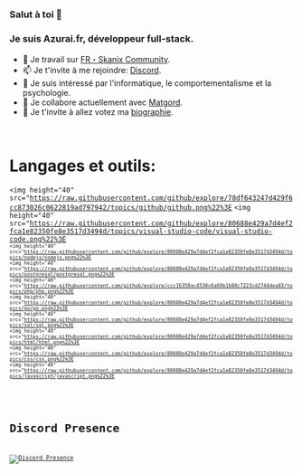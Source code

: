 ### Salut à toi :wave:
### Je suis Azurai.fr, développeur full-stack. 

- :telescope: Je travail sur [FR・Skanix Community](discord.gg/KdDA2y539u).
- :mailbox: Je t'invite à me rejoindre: [Discord](https://discord.com/users/689891585521221679).
- :eyes: Je suis intéressé par l'informatique, le comportementalisme et la psychologie. 
- 💞️ Je collabore actuellement avec [Matgord](https://github.com/MatgordFr).
- :link:  Je t'invite à allez votez ma [biographie](https://dsc.bio/azuraifr).

<br />

# Langages et outils:

<code><img height="40" src="https://raw.githubusercontent.com/github/explore/78df643247d429f6cc873026c0622819ad797942/topics/github/github.png%22%3E</code>
<code><img height="40" src="https://raw.githubusercontent.com/github/explore/80688e429a7d4ef2fca1e82350fe8e3517d3494d/topics/visual-studio-code/visual-studio-code.png%22%3E<code>
<code><img height="40" src="https://raw.githubusercontent.com/github/explore/80688e429a7d4ef2fca1e82350fe8e3517d3494d/topics/nodejs/nodejs.png%22%3E</code> 
<code><img height="40" src="https://raw.githubusercontent.com/github/explore/80688e429a7d4ef2fca1e82350fe8e3517d3494d/topics/postgresql/postgresql.png%22%3E</code>
<code><img height="40" src="https://raw.githubusercontent.com/github/explore/ccc16358ac4530c6a69b1b80c7223cd2744dea83/topics/php/php.png%22%3E</code>
<code><img height="40" src="https://raw.githubusercontent.com/github/explore/80688e429a7d4ef2fca1e82350fe8e3517d3494d/topics/go/go.png%22%3E</code>
<code><img height="40" src="https://raw.githubusercontent.com/github/explore/80688e429a7d4ef2fca1e82350fe8e3517d3494d/topics/sql/sql.png%22%3E</code>
<code><img height="40" src="https://raw.githubusercontent.com/github/explore/80688e429a7d4ef2fca1e82350fe8e3517d3494d/topics/html/html.png%22%3E</code>
<code><img height="40" src="https://raw.githubusercontent.com/github/explore/80688e429a7d4ef2fca1e82350fe8e3517d3494d/topics/css/css.png%22%3E</code>
<code><img height="40" src="https://raw.githubusercontent.com/github/explore/80688e429a7d4ef2fca1e82350fe8e3517d3494d/topics/javascript/javascript.png%22%3E</code>
<br />
<br />

# Discord Presence 

[![Discord Presence](https://lanyard-profile-readme.vercel.app/api/689891585521221679)](https://discord.com/users/689891585521221679)
